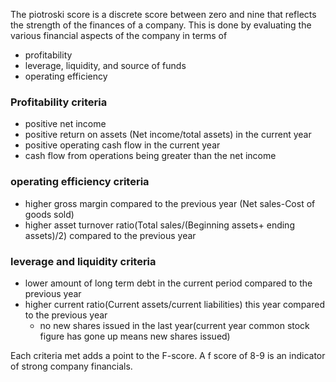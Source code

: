 The piotroski score is a discrete score between zero and nine that reflects the strength of the finances of a company. This is done by evaluating the various financial aspects of the company in terms of 
- profitability
- leverage, liquidity, and source of funds
- operating efficiency

### Profitability criteria
- positive net income
- positive return on assets (Net income/total assets) in the current year
- positive operating cash flow in the current year
- cash flow from operations being greater than the net income 

### operating efficiency criteria
- higher gross margin compared to the previous year (Net sales-Cost of goods sold)
- higher asset turnover ratio(Total sales/(Beginning assets+ ending assets)/2) compared to the previous year

### leverage and liquidity criteria
- lower amount of long term debt in the current period compared to the previous year
- higher current ratio(Current assets/current liabilities) this year compared to the previous year
	- no new shares issued in the last year(current year comm[]()on stock figure has gone up means new shares issued)

Each criteria met adds a point to the F-score. A f score of 8-9 is an indicator of strong company financials. 